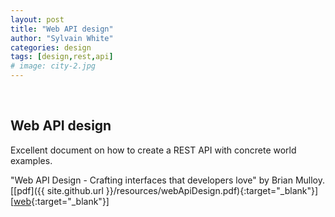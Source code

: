 ```yaml
---
layout: post
title: "Web API design"
author: "Sylvain White"
categories: design
tags: [design,rest,api]
# image: city-2.jpg
---
```

<br/>

## Web API design

Excellent document on how to create a REST API with concrete world examples.

"Web API Design - Crafting interfaces that developers love" by Brian Mulloy. 
[[pdf]({{ site.github.url }}/resources/webApiDesign.pdf){:target="_blank"}]
[[web](https://pages.apigee.com/rs/apigee/images/api-design-ebook-2012-03.pdf){:target="_blank"}]
